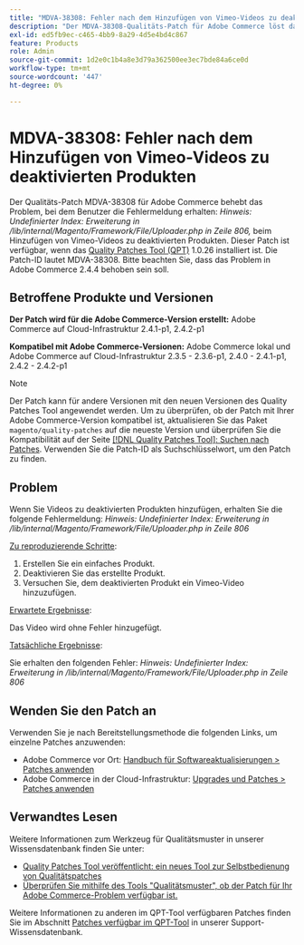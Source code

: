 ```yaml
---
title: "MDVA-38308: Fehler nach dem Hinzufügen von Vimeo-Videos zu deaktivierten Produkten"
description: "Der MDVA-38308-Qualitäts-Patch für Adobe Commerce löst das Problem, bei dem Benutzer die Fehlermeldung erhalten: *Hinweis: Undefinierter Index: Erweiterung in /lib/internal/Magento/Framework/File/Uploader.php in Zeile 806,* beim Hinzufügen von Vimeo-Videos zu deaktivierten Produkten. Dieser Patch ist verfügbar, wenn das [Quality Patches Tool (QPT)](/help/announcements/adobe-commerce-announcements/magento-quality-patches-released-new-tool-to-self-serve-quality-patches.md) 1.0.26 installiert ist. Die Patch-ID lautet MDVA-38308. Bitte beachten Sie, dass das Problem in Adobe Commerce 2.4.4 behoben werden soll."
exl-id: ed5fb9ec-c465-4bb9-8a29-4d5e4bd4c867
feature: Products
role: Admin
source-git-commit: 1d2e0c1b4a8e3d79a362500ee3ec7bde84a6ce0d
workflow-type: tm+mt
source-wordcount: '447'
ht-degree: 0%

---
```


# MDVA-38308: Fehler nach dem Hinzufügen von Vimeo-Videos zu deaktivierten Produkten

Der Qualitäts-Patch MDVA-38308 für Adobe Commerce behebt das Problem, bei dem Benutzer die Fehlermeldung erhalten: *Hinweis: Undefinierter Index: Erweiterung in /lib/internal/Magento/Framework/File/Uploader.php in Zeile 806,* beim Hinzufügen von Vimeo-Videos zu deaktivierten Produkten. Dieser Patch ist verfügbar, wenn das [Quality Patches Tool (QPT)](/help/announcements/adobe-commerce-announcements/magento-quality-patches-released-new-tool-to-self-serve-quality-patches.md) 1.0.26 installiert ist. Die Patch-ID lautet MDVA-38308. Bitte beachten Sie, dass das Problem in Adobe Commerce 2.4.4 behoben sein soll.

## Betroffene Produkte und Versionen

**Der Patch wird für die Adobe Commerce-Version erstellt:**
Adobe Commerce auf Cloud-Infrastruktur 2.4.1-p1, 2.4.2-p1

**Kompatibel mit Adobe Commerce-Versionen:**
Adobe Commerce lokal und Adobe Commerce auf Cloud-Infrastruktur 2.3.5 - 2.3.6-p1, 2.4.0 - 2.4.1-p1, 2.4.2 - 2.4.2-p1

>[!NOTE]
>
>Der Patch kann für andere Versionen mit den neuen Versionen des Quality Patches Tool angewendet werden. Um zu überprüfen, ob der Patch mit Ihrer Adobe Commerce-Version kompatibel ist, aktualisieren Sie das Paket `magento/quality-patches` auf die neueste Version und überprüfen Sie die Kompatibilität auf der Seite [[!DNL Quality Patches Tool]: Suchen nach Patches](https://devdocs.magento.com/quality-patches/tool.html#patch-grid). Verwenden Sie die Patch-ID als Suchschlüsselwort, um den Patch zu finden.

## Problem

Wenn Sie Videos zu deaktivierten Produkten hinzufügen, erhalten Sie die folgende Fehlermeldung: *Hinweis: Undefinierter Index: Erweiterung in /lib/internal/Magento/Framework/File/Uploader.php in Zeile 806*

<u>Zu reproduzierende Schritte</u>:

1. Erstellen Sie ein einfaches Produkt.
1. Deaktivieren Sie das erstellte Produkt.
1. Versuchen Sie, dem deaktivierten Produkt ein Vimeo-Video hinzuzufügen.

<u>Erwartete Ergebnisse</u>:

Das Video wird ohne Fehler hinzugefügt.

<u>Tatsächliche Ergebnisse</u>:

Sie erhalten den folgenden Fehler:
*Hinweis: Undefinierter Index: Erweiterung in /lib/internal/Magento/Framework/File/Uploader.php in Zeile 806*

## Wenden Sie den Patch an

Verwenden Sie je nach Bereitstellungsmethode die folgenden Links, um einzelne Patches anzuwenden:

* Adobe Commerce vor Ort: [Handbuch für Softwareaktualisierungen > Patches anwenden](https://devdocs.magento.com/guides/v2.4/comp-mgr/patching/mqp.html)
* Adobe Commerce in der Cloud-Infrastruktur: [Upgrades und Patches > Patches anwenden](https://devdocs.magento.com/cloud/project/project-patch.html)

## Verwandtes Lesen

Weitere Informationen zum Werkzeug für Qualitätsmuster in unserer Wissensdatenbank finden Sie unter:

* [Quality Patches Tool veröffentlicht: ein neues Tool zur Selbstbedienung von Qualitätspatches](/help/announcements/adobe-commerce-announcements/magento-quality-patches-released-new-tool-to-self-serve-quality-patches.md)
* [Überprüfen Sie mithilfe des Tools &quot;Qualitätsmuster&quot;, ob der Patch für Ihr Adobe Commerce-Problem verfügbar ist.](/help/support-tools/patches-available-in-qpt-tool/check-patch-for-magento-issue-with-magento-quality-patches.md)

Weitere Informationen zu anderen im QPT-Tool verfügbaren Patches finden Sie im Abschnitt [Patches verfügbar im QPT-Tool](https://support.magento.com/hc/en-us/sections/360010506631-Patches-available-in-QPT-tool-) in unserer Support-Wissensdatenbank.
